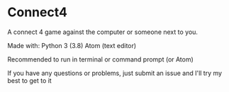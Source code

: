 # Connect4
A connect 4 game against the computer or someone next to you. 

Made with: 
Python 3 (3.8)
Atom (text editor)

Recommended to run in terminal or command prompt (or Atom)

If you have any questions or problems, just submit an issue and I'll
try my best to get to it 
